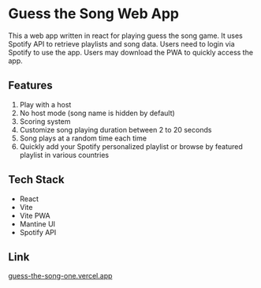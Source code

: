 # Guess the Song Web App

This a web app written in react for playing guess the song game. It uses Spotify API to retrieve playlists and song data. Users need to login via Spotify to use the app. Users may download the PWA to quickly access the app.

## Features

1. Play with a host
2. No host mode (song name is hidden by default)
3. Scoring system
4. Customize song playing duration between 2 to 20 seconds
5. Song plays at a random time each time
6. Quickly add your Spotify personalized playlist or browse by featured playlist in various countries

## Tech Stack
* React
* Vite
* Vite PWA
* Mantine UI
* Spotify API

## Link
<a href="guess-the-song-one.vercel.app">guess-the-song-one.vercel.app</a>
